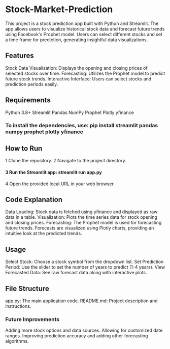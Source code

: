 # Stock-Market-Prediction
This project is a stock prediction app built with Python and Streamlit. The app allows users to visualize historical stock data and forecast future trends using Facebook's Prophet model. Users can select different stocks and set a time frame for prediction, generating insightful data visualizations.

## Features
Stock Data Visualization: Displays the opening and closing prices of selected stocks over time.
Forecasting: Utilizes the Prophet model to predict future stock trends.
Interactive Interface: Users can select stocks and prediction periods easily.

## Requirements
Python 3.8+
Streamlit
Pandas
NumPy
Prophet
Plotly
yfinance

### To install the dependencies, use: pip install streamlit pandas numpy prophet plotly yfinance

## How to Run
1 Clone the repository.
2 Navigate to the project directory.
#### 3 Run the Streamlit app: streamlit run app.py
4 Open the provided local URL in your web browser.

## Code Explanation
Data Loading: Stock data is fetched using yfinance and displayed as raw data in a table.
Visualization: Plots the time series data for stock opening and closing prices.
Forecasting: The Prophet model is used for forecasting future trends.
Forecasts are visualized using Plotly charts, providing an intuitive look at the predicted trends.

## Usage
Select Stock: Choose a stock symbol from the dropdown list.
Set Prediction Period: Use the slider to set the number of years to predict (1-4 years).
View Forecasted Data: See raw forecast data along with interactive plots.

## File Structure
app.py: The main application code.
README.md: Project description and instructions.

### Future Improvements
Adding more stock options and data sources.
Allowing for customized date ranges.
Improving prediction accuracy and adding other forecasting algorithms.
